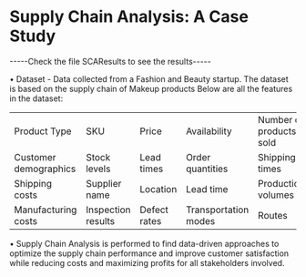 # Supply Chain Analysis: A Case Study
-----Check the file SCAResults to see the results-----

• Dataset - Data collected from a Fashion and Beauty startup. The dataset is based on the supply chain of Makeup products Below are all the features in the dataset:

<table>
  <tr>
    <td>Product Type</td>
    <td>SKU</td>
    <td>Price</td>
    <td>Availability</td>
    <td>Number of products sold</td>
    <td>Revenue generated</td>
  </tr>
  <tr>
    <td>Customer demographics</td>
    <td>Stock levels</td>
    <td>Lead times</td>
    <td>Order quantities</td>
    <td>Shipping times</td>
    <td>Shipping carriers</td>
  </tr>
  <tr>
    <td>Shipping costs </td>
    <td>Supplier name</td>
    <td>Location</td>
    <td>Lead time</td>
    <td>Production volumes</td>
    <td>Manufacturing lead time</td>
  </tr>
  <tr>
    <td>Manufacturing costs</td>
    <td>Inspection results</td>
    <td>Defect rates</td>
    <td>Transportation modes</td>
    <td>Routes</td>
    <td>Costs</td>
  </tr>
</table>

• Supply Chain Analysis is performed to find data-driven approaches to optimize the supply chain performance and improve customer satisfaction while reducing costs and maximizing profits for all stakeholders involved.

